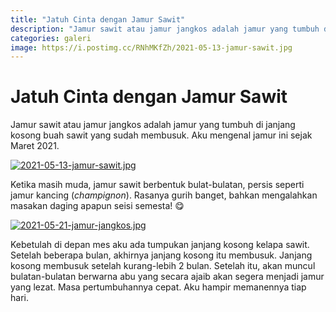 ```yaml
---
title: "Jatuh Cinta dengan Jamur Sawit"
description: "Jamur sawit atau jamur jangkos adalah jamur yang tumbuh di janjang kosong buah sawit yang sudah membusuk. Aku mengenal jamur ini sejak Maret 2021."
categories: galeri
image: https://i.postimg.cc/RNhMKfZh/2021-05-13-jamur-sawit.jpg
---
```

# Jatuh Cinta dengan Jamur Sawit

Jamur sawit atau jamur jangkos adalah jamur yang tumbuh di janjang kosong buah sawit yang sudah membusuk. Aku mengenal jamur ini sejak Maret 2021.

[![2021-05-13-jamur-sawit.jpg](https://i.postimg.cc/m2NtxyxY/2021-05-13-jamur-sawit.jpg)](https://postimg.cc/RNhMKfZh)

Ketika masih muda, jamur sawit berbentuk bulat-bulatan, persis seperti jamur kancing (_champignon_). Rasanya gurih banget, bahkan mengalahkan masakan daging apapun seisi semesta! 😋

[![2021-05-21-jamur-jangkos.jpg](https://i.postimg.cc/GpHq42dp/2021-05-21-jamur-jangkos.jpg)](https://postimg.cc/7CrgcqCv)

Kebetulah di depan mes aku ada tumpukan janjang kosong kelapa sawit. Setelah beberapa bulan, akhirnya janjang kosong itu membusuk. Janjang kosong membusuk setelah kurang-lebih 2 bulan. Setelah itu, akan muncul bulatan-bulatan berwarna abu yang secara ajaib akan segera menjadi jamur yang lezat. Masa pertumbuhannya cepat. Aku hampir memanennya tiap hari.
